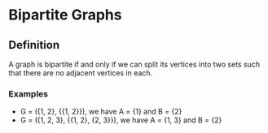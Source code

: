 # Bipartite Graphs

## Definition

A graph is bipartite if and only if we can split its vertices into two sets such that there are no adjacent vertices in each.

### Examples

- G = ({1, 2}, {{1, 2}}), we have A = {1} and B = {2}
- G = ({1, 2, 3}, {{1, 2}, {2, 3}}), we have A = {1, 3} and B = {2}
